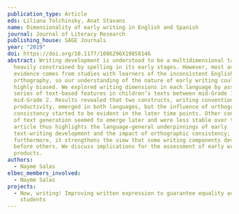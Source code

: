 ```yaml
---
publication_type: Article
eds: Liliana Tolchinsky, Anat Stavans
name: Dimensionality of early writing in English and Spanish
journal: Journal of Literacy Research
publishing_house: SAGE Journals
year: "2019"
doi: https://doi.org/10.1177/1086296X19858146
abstract: Writing development is understood to be a multidimensional task,
  heavily constrained by spelling in its early stages. However, most available
  evidence comes from studies with learners of the inconsistent English
  orthography, so our understanding of the nature of early writing could be
  highly biased. We explored writing dimensions in each language by assessing a
  series of text-based features in children’s texts between mid-Grade 1 to
  mid-Grade 2. Results revealed that two constructs, writing conventions and
  productivity, emerged in both languages, but the influence of orthographic
  consistency started to be evident in the later time points. Other constructs
  of text generation seemed to emerge later and were less stable over time. The
  article thus highlights the language-general underpinnings of early
  text-writing development and the impact of orthographic consistency;
  furthermore, it strengthens the view that some writing components develop
  before others. We discuss implications for the assessment of early written
  products.
authors:
  - Naymé Salas
elbec_members_involved:
  - Naymé Salas
projects:
  - Now, writing! Improving written expression to guarantee equality across
    students
---
```


